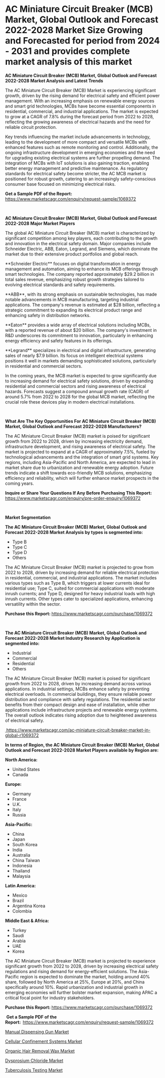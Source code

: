 <p><h1>AC Miniature Circuit Breaker (MCB) Market, Global Outlook and Forecast 2022-2028 Market Size Growing and Forecasted for period from 2024 - 2031 and provides complete market analysis of this market</h1></p><p><strong>AC Miniature Circuit Breaker (MCB) Market, Global Outlook and Forecast 2022-2028 Market Analysis and Latest Trends</strong></p>
<p><p>The AC Miniature Circuit Breaker (MCB) Market is experiencing significant growth, driven by the rising demand for electrical safety and efficient power management. With an increasing emphasis on renewable energy sources and smart grid technologies, MCBs have become essential components in residential, commercial, and industrial applications. The market is expected to grow at a CAGR of 7.8% during the forecast period from 2022 to 2028, reflecting the growing awareness of electrical hazards and the need for reliable circuit protection.</p><p>Key trends influencing the market include advancements in technology, leading to the development of more compact and versatile MCBs with enhanced features such as remote monitoring and control. Additionally, the ongoing infrastructure development in emerging economies and the need for upgrading existing electrical systems are further propelling demand. The integration of MCBs with IoT solutions is also gaining traction, enabling better energy management and predictive maintenance. As regulatory standards for electrical safety become stricter, the AC MCB market is positioned for robust growth, catering to an increasingly safety-conscious consumer base focused on minimizing electrical risks.</p></p>
<p><strong>Get a Sample PDF of the Report:&nbsp;</strong> <a href="https://www.marketscagr.com/enquiry/request-sample/1069372">https://www.marketscagr.com/enquiry/request-sample/1069372</a></p>
<p>&nbsp;</p>
<p><strong>AC Miniature Circuit Breaker (MCB) Market, Global Outlook and Forecast 2022-2028 Major Market Players</strong></p>
<p><p>The global AC Miniature Circuit Breaker (MCB) market is characterized by significant competition among key players, each contributing to the growth and innovation in the electrical safety domain. Major companies include Schneider Electric, ABB, Eaton, Legrand, and Siemens, which dominate the market due to their extensive product portfolios and global reach.</p><p>**Schneider Electric** focuses on digital transformation in energy management and automation, aiming to enhance its MCB offerings through smart technologies. The company reported approximately $29.2 billion in total sales revenue, emphasizing robust growth strategies tailored to evolving electrical standards and safety requirements.</p><p>**ABB**, with its strong emphasis on sustainable technologies, has made notable advancements in MCB manufacturing, targeting industrial applications. The company's revenue is estimated at $28 billion, reflecting a strategic commitment to expanding its electrical product range and enhancing safety in distribution networks.</p><p>**Eaton** provides a wide array of electrical solutions including MCBs, with a reported revenue of about $20 billion. The company's investment in R&D underscores its commitment to innovation, particularly in enhancing energy efficiency and safety features in its offerings.</p><p>**Legrand** specializes in electrical and digital infrastructure, generating sales of nearly $7.9 billion. Its focus on intelligent electrical systems positions it well in markets demanding sophisticated solutions, particularly in residential and commercial sectors.</p><p>In the coming years, the MCB market is expected to grow significantly due to increasing demand for electrical safety solutions, driven by expanding residential and commercial sectors and rising awareness of electrical hazards. Forecasts suggest a compound annual growth rate (CAGR) of around 5.7% from 2022 to 2028 for the global MCB market, reflecting the crucial role these devices play in modern electrical installations.</p></p>
<p>&nbsp;</p>
<p><strong>What Are The Key Opportunities For AC Miniature Circuit Breaker (MCB) Market, Global Outlook and Forecast 2022-2028 Manufacturers?</strong></p>
<p><p>The AC Miniature Circuit Breaker (MCB) market is poised for significant growth from 2022 to 2028, driven by increasing electricity demand, infrastructure development, and rising awareness of electrical safety. The market is projected to expand at a CAGR of approximately 7.5%, fueled by technological advancements and the integration of smart grid systems. Key regions, including Asia-Pacific and North America, are expected to lead in market share due to urbanization and renewable energy adoption. Future trends indicate a shift towards eco-friendly MCB solutions, emphasizing efficiency and reliability, which will further enhance market prospects in the coming years.</p></p>
<p><strong>Inquire or Share Your Questions If Any Before Purchasing This Report:</strong> <a href="https://www.marketscagr.com/enquiry/pre-order-enquiry/1069372">https://www.marketscagr.com/enquiry/pre-order-enquiry/1069372</a></p>
<p>&nbsp;</p>
<p><strong>Market Segmentation</strong></p>
<p><strong>The AC Miniature Circuit Breaker (MCB) Market, Global Outlook and Forecast 2022-2028 Market Analysis by types is segmented into:</strong></p>
<p><ul><li>Type B</li><li>Type C</li><li>Type D</li><li>Others</li></ul></p>
<p><p>The AC Miniature Circuit Breaker (MCB) market is projected to grow from 2022 to 2028, driven by increasing demand for reliable electrical protection in residential, commercial, and industrial applications. The market includes various types such as Type B, which triggers at lower currents ideal for residential use; Type C, suited for commercial applications with moderate inrush currents; and Type D, designed for heavy industrial loads with high inrush currents. Other types cater to specialized applications, enhancing versatility within the sector.</p></p>
<p><strong>Purchase this Report:&nbsp;</strong><a href="https://www.marketscagr.com/purchase/1069372">https://www.marketscagr.com/purchase/1069372</a></p>
<p>&nbsp;</p>
<p><strong>The AC Miniature Circuit Breaker (MCB) Market, Global Outlook and Forecast 2022-2028 Market Industry Research by Application is segmented into:</strong></p>
<p><ul><li>Industrial</li><li>Commercial</li><li>Residential</li><li>Others</li></ul></p>
<p><p>The AC Miniature Circuit Breaker (MCB) market is poised for significant growth from 2022 to 2028, driven by increasing demand across various applications. In industrial settings, MCBs enhance safety by preventing electrical overloads. In commercial buildings, they ensure reliable power distribution and compliance with safety regulations. The residential sector benefits from their compact design and ease of installation, while other applications include infrastructure projects and renewable energy systems. The overall outlook indicates rising adoption due to heightened awareness of electrical safety.</p></p>
<p><a href="https://www.marketscagr.com/ac-miniature-circuit-breaker-market-in-global-r1069372">&nbsp;https://www.marketscagr.com/ac-miniature-circuit-breaker-market-in-global-r1069372</a></p>
<p><strong>In terms of Region, the AC Miniature Circuit Breaker (MCB) Market, Global Outlook and Forecast 2022-2028 Market Players available by Region are:</strong></p>
<p>
    <p> <strong> North America: </strong>
        <ul>
            <li>United States</li>
            <li>Canada</li>
        </ul>
        </p> 
    <p> <strong> Europe: </strong>
        <ul>
            <li>Germany</li>
            <li>France</li>
            <li>U.K.</li>
            <li>Italy</li>
            <li>Russia</li>
        </ul>
        </p> 
    <p> <strong> Asia-Pacific: </strong>
        <ul>
            <li>China</li>
            <li>Japan</li>
            <li>South Korea</li>
            <li>India</li>
            <li>Australia</li>
            <li>China Taiwan</li>
            <li>Indonesia</li>
            <li>Thailand</li>
            <li>Malaysia</li>
        </ul>
        </p> 
    <p> <strong> Latin America: </strong>
        <ul>
            <li>Mexico</li>
            <li>Brazil</li>
            <li>Argentina Korea</li>
            <li>Colombia</li>
        </ul>
        </p> 
    <p> <strong> Middle East & Africa: </strong>
        <ul>
            <li>Turkey</li>
            <li>Saudi</li>
            <li>Arabia</li>
            <li>UAE</li>
            <li>Korea</li>
        </ul>
    </p>
    </p>
<p><p>The AC Miniature Circuit Breaker (MCB) market is projected to experience significant growth from 2022 to 2028, driven by increasing electrical safety regulations and rising demand for energy-efficient solutions. The Asia-Pacific region is expected to dominate the market, holding around 40% share, followed by North America at 25%, Europe at 20%, and China specifically around 10%. Rapid urbanization and industrial growth in emerging economies will further bolster market expansion, making APAC a critical focal point for industry stakeholders.</p></p>
<p><strong>Purchase this Report: </strong><a href="https://www.marketscagr.com/purchase/1069372">https://www.marketscagr.com/purchase/1069372</a></p>
<p>&nbsp;<strong>Get a Sample PDF of the Report:&nbsp;&nbsp;</strong><a href="https://www.marketscagr.com/enquiry/request-sample/1069372">https://www.marketscagr.com/enquiry/request-sample/1069372</a></p>
<p><strong></strong></p>
<p><p><a href="https://medium.com/@nyahmertz1928/the-global-manual-dispensing-gun-market-is-a-dynamic-and-growing-industry-2b5982eca4b4">Manual Dispensing Gun Market</a></p><p><a href="https://www.linkedin.com/pulse/unveiling-market-trends-global-cellular-confinement-systems-mipme?trackingId=%2BLQ6gdHETYCtgJ1huMPlyw%3D%3D">Cellular Confinement Systems Market</a></p><p><a href="https://medium.com/@nyahmertz1928/in-the-organic-hair-removal-wax-market-the-main-focus-is-on-keeping-costs-low-and-getting-the-f06762fc779c">Organic Hair Removal Wax Market</a></p><p><a href="https://issuu.com/reportprime-2/docs/dysprosium-chloride-market-size-203_d09a63dd65dd58">Dysprosium Chloride Market</a></p><p><a href="https://www.linkedin.com/pulse/market-forecast-global-tuberculosis-testing-trends-impact-analysis-tviee?trackingId=FroncjWoQ9ugI9slNN7XmA%3D%3D">Tuberculosis Testing Market</a></p></p>
